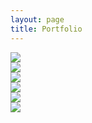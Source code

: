 ```yaml
---
layout: page
title: Portfolio
---
```


<div class="container px-2 py-2 mx-auto">
  <div class="flex flex-wrap -m-1 md:-m-2">
    <div class="flex flex-wrap w-full md:w-1/2 lg:w-1/3">
      <div class="p-1 w-full md:p-2 hover:p-0">
        <img class="block object-cover object-center w-full h-full rounded-lg" src="https://mdbcdn.b-cdn.net/img/Photos/Horizontal/Nature/4-col/img%20(73).webp">
      </div>
    </div>
    <div class="flex flex-wrap w-full md:w-1/2 lg:w-1/3">
      <div class="p-1 w-full md:p-2 hover:p-0">
        <img class="block object-cover object-center w-full h-full rounded-lg" src="https://mdbcdn.b-cdn.net/img/Photos/Horizontal/Nature/4-col/img%20(74).webp">
      </div>
    </div>
    <div class="flex flex-wrap w-full md:w-1/2 lg:w-1/3">
      <div class="p-1 w-full md:p-2 hover:p-0">
        <img class="block object-cover object-center w-full h-full rounded-lg" src="https://mdbcdn.b-cdn.net/img/Photos/Horizontal/Nature/4-col/img%20(75).webp">
      </div>
    </div>
    <div class="flex flex-wrap w-full md:w-1/2 lg:w-1/3">
      <div class="p-1 w-full md:p-2 hover:p-0">
        <img class="block object-cover object-center w-full h-full rounded-lg" src="https://mdbcdn.b-cdn.net/img/Photos/Horizontal/Nature/4-col/img%20(70).webp">
      </div>
    </div>
    <div class="flex flex-wrap w-full md:w-1/2 lg:w-1/3">
      <div class="p-1 w-full md:p-2 hover:p-0">
        <img class="block object-cover object-center w-full h-full rounded-lg" src="https://mdbcdn.b-cdn.net/img/Photos/Horizontal/Nature/4-col/img%20(76).webp">
      </div>
    </div>
    <div class="flex flex-wrap w-full md:w-1/2 lg:w-1/3">
      <div class="p-1 w-full md:p-2 hover:p-0">
        <img class="block object-cover object-center w-full h-full rounded-lg" src="https://mdbcdn.b-cdn.net/img/Photos/Horizontal/Nature/4-col/img%20(72).webp">
      </div>
    </div>
  </div>
</div>
